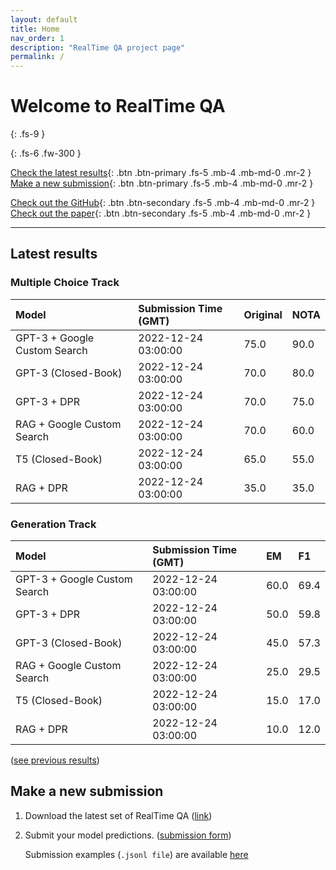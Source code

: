 ```yaml
---
layout: default
title: Home
nav_order: 1
description: "RealTime QA project page"
permalink: /
---
```


# Welcome to RealTime QA
{: .fs-9 }


{: .fs-6 .fw-300 }

[Check the latest results](#latest-results){: .btn .btn-primary .fs-5 .mb-4 .mb-md-0 .mr-2 } [Make a new submission](#make-a-new-submission){: .btn .btn-primary .fs-5 .mb-4 .mb-md-0 .mr-2 }

[Check out the GitHub](https://github.com/realtimeqa/realtimeqa_public){: .btn .btn-secondary .fs-5 .mb-4 .mb-md-0 .mr-2 } [Check out the paper](https://arxiv.org/abs/2207.13332){: .btn .btn-secondary .fs-5 .mb-4 .mb-md-0 .mr-2 }

---

## Latest results 

### Multiple Choice Track

| Model        | Submission Time (GMT) | Original | NOTA | 
|:-------------|:---------|:---------|:-----|
|GPT-3 + Google Custom Search|2022-12-24 03:00:00|75.0|90.0|
|GPT-3 (Closed-Book)|2022-12-24 03:00:00|70.0|80.0|
|GPT-3 + DPR|2022-12-24 03:00:00|70.0|75.0|
|RAG + Google Custom Search|2022-12-24 03:00:00|70.0|60.0|
|T5 (Closed-Book)|2022-12-24 03:00:00|65.0|55.0|
|RAG + DPR|2022-12-24 03:00:00|35.0|35.0|



### Generation Track

| Model        | Submission Time (GMT) | EM | F1 | 
|:-------------|:---------|:---------|:-----|
|GPT-3 + Google Custom Search|2022-12-24 03:00:00|60.0|69.4|
|GPT-3 + DPR|2022-12-24 03:00:00|50.0|59.8|
|GPT-3 (Closed-Book)|2022-12-24 03:00:00|45.0|57.3|
|RAG + Google Custom Search|2022-12-24 03:00:00|25.0|29.5|
|T5 (Closed-Book)|2022-12-24 03:00:00|15.0|17.0|
|RAG + DPR|2022-12-24 03:00:00|10.0|12.0|



([see previous results](https://realtimeqa.github.io/docs/results/2022/))

## Make a new submission

1. Download the latest set of RealTime QA ([link](https://github.com/realtimeqa/realtimeqa_public))

1. Submit your model predictions. ([submission form](https://forms.gle/6xANYtedAf8UrqyY8))

    Submission examples (`.jsonl file`) are available [here](https://github.com/realtimeqa/realtimeqa_public/tree/main/baseline_results)
